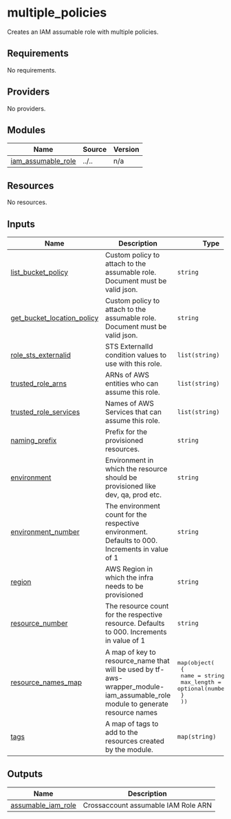 # multiple_policies

Creates an IAM assumable role with multiple policies.

<!-- BEGINNING OF PRE-COMMIT-TERRAFORM DOCS HOOK -->
## Requirements

No requirements.

## Providers

No providers.

## Modules

| Name | Source | Version |
|------|--------|---------|
| <a name="module_iam_assumable_role"></a> [iam\_assumable\_role](#module\_iam\_assumable\_role) | ../.. | n/a |

## Resources

No resources.

## Inputs

| Name | Description | Type | Default | Required |
|------|-------------|------|---------|:--------:|
| <a name="input_list_bucket_policy"></a> [list\_bucket\_policy](#input\_list\_bucket\_policy) | Custom policy to attach to the assumable role. Document must be valid json. | `string` | `null` | no |
| <a name="input_get_bucket_location_policy"></a> [get\_bucket\_location\_policy](#input\_get\_bucket\_location\_policy) | Custom policy to attach to the assumable role. Document must be valid json. | `string` | `null` | no |
| <a name="input_role_sts_externalid"></a> [role\_sts\_externalid](#input\_role\_sts\_externalid) | STS ExternalId condition values to use with this role. | `list(string)` | `[]` | no |
| <a name="input_trusted_role_arns"></a> [trusted\_role\_arns](#input\_trusted\_role\_arns) | ARNs of AWS entities who can assume this role. | `list(string)` | `[]` | no |
| <a name="input_trusted_role_services"></a> [trusted\_role\_services](#input\_trusted\_role\_services) | Names of AWS Services that can assume this role. | `list(string)` | `[]` | no |
| <a name="input_naming_prefix"></a> [naming\_prefix](#input\_naming\_prefix) | Prefix for the provisioned resources. | `string` | `"platform"` | no |
| <a name="input_environment"></a> [environment](#input\_environment) | Environment in which the resource should be provisioned like dev, qa, prod etc. | `string` | `"dev"` | no |
| <a name="input_environment_number"></a> [environment\_number](#input\_environment\_number) | The environment count for the respective environment. Defaults to 000. Increments in value of 1 | `string` | `"000"` | no |
| <a name="input_region"></a> [region](#input\_region) | AWS Region in which the infra needs to be provisioned | `string` | `"us-east-2"` | no |
| <a name="input_resource_number"></a> [resource\_number](#input\_resource\_number) | The resource count for the respective resource. Defaults to 000. Increments in value of 1 | `string` | `"000"` | no |
| <a name="input_resource_names_map"></a> [resource\_names\_map](#input\_resource\_names\_map) | A map of key to resource\_name that will be used by tf-aws-wrapper\_module-iam\_assumable\_role module to generate resource names | <pre>map(object(<br>    {<br>      name       = string<br>      max_length = optional(number, 60)<br>    }<br>  ))</pre> | <pre>{<br>  "iam_policy": {<br>    "name": "iamp"<br>  },<br>  "iam_role": {<br>    "name": "iamr"<br>  }<br>}</pre> | no |
| <a name="input_tags"></a> [tags](#input\_tags) | A map of tags to add to the resources created by the module. | `map(string)` | `{}` | no |

## Outputs

| Name | Description |
|------|-------------|
| <a name="output_assumable_iam_role"></a> [assumable\_iam\_role](#output\_assumable\_iam\_role) | Crossaccount assumable IAM Role ARN |
<!-- END OF PRE-COMMIT-TERRAFORM DOCS HOOK -->
